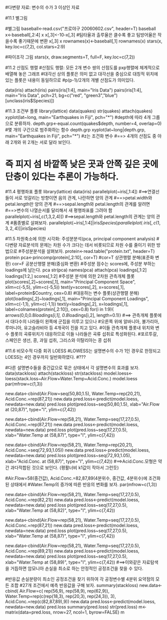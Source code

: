 #다변량 자료: 변수의 수가 3 이상인 자료

#11.1 별그림

#별그림
baseball<-read.csv("프로야구 20060602.csv", header=T)
baseball
x<-baseball[,2:4]
x
x[,3]<-10-x[,3] #팀타율과 출루율은 클수록 좋고 팀방어율은 작을수록 좋기때문에 변환
x[,3]
x
rownames(x)<-baseball[,1]
rownames(x)
stars(x, key.loc=c(7,2), col.stars=2:9)

#파이조각 그림
stars(x, draw.segments=T, full=F, key.loc=c(7,2))


#11.2 산점도 행렬
#산점도 행렬: 모든 2개 변수 쌍의 산점도를 pxp행렬에 체계적으로 배열해 놓은 그래프
#대각선 상의 플롯은 의미 없고 대각선을 중심으로 대칭적 위치에 있는 플롯은 내용이 동일하므로
#p(p-1)/2개의 개별 산점도가 의미있다.

data(iris)
attach(iris)
pairs(iris[1:4], main="Iris Data")
pairs(iris[1:4], main="Iris Data", pch=21, bg=c("red", "green3","blue")[unclass(iris$Species)])

#11.3 조건부 플롯
library(lattice)
data(quakes)
str(quakes)
attach(quakes)
xyplot(lat~long, main="Earthquakes in Fiji", pch="*")
#depth에 따라 4개 그룹으로 분류하자.
depth.grp<-equal.count(quakes$depth, number=4, overlap=0) #몇 개의 구간으로 범주화하는 함수
depth.grp
xyplot(lat~long|depth.grp, main="Earthquakes in Fiji", pch="*") #z는 조건화 변수
#==> 4개의 산점도 중 아래 2개와 위 2개는 서로 달라 보인다.
# 즉 피지 섬 바깥쪽 낮은 곳과 안쪽 깊은 곳에 단층이 있다는 추론이 가능하다.

#11.4 평행좌표 플롯
library(lattice)
data(iris)
parallelplot(~iris[,1:4])
#==>연결선들이 서로 엇갈리는 방향이면 음의 관계, 나란하면 양의 관계
#==>petal.width와 petal.length만 양의 관계
#==>sepal.length와 petal.length의 관계를 알려면 
#==>변수의 나열순서를 달리해서 새 평행좌표를 그려야 함
parallelplot(~iris[,c(1,3,2,4)])
#==>sepal.length와 petal.length의 관계는 양의 관계
#품종별로 살펴보자.
parallelplot(~iris[,1:4]|iris$Species)
parallelplot(~iris[,c(1,3,2,4)]|iris$Species)

#11.5 차원축소에 의한 시각화: 주성분분석(pca, principal component analysis)
#다변량 자료분석의 문제는 차원 수가 크다는 데서 비롯되므로 차원 수를 줄이기 위한 방법으로
#주성분분석을 살펴보자.
protein<-read.table("protein.txt", header=T)
protein
pca<-princomp(protein[,2:10], cor=T)
#cor=T 상관행렬 분해(표준화 변환) cor=F 공분산행렬 분해(중심화 변환)
#주성분 점수는 scores에, 주성분 부하는 loadings에 남는다.
pca
str(pca)
names(pca)
attach(pca)
loadings[,1:2]
loadings[1:2,]
scores[,1:2]
#주성분 분석에 의한 2차원 관측개체 플롯
plot(scores[,2]~scores[,1], main="Principal Component Space", xlim=c(-5,5), ylim=c(-5,5))
text(y=scores[,2], x=scores[,1], label=protein$Country, cex=0.8)
#대응하는 변수 플롯(상관행렬 분해)
plot(loadings[,2]~loadings[,1], main="Principal Component Loadings", xlim=c(-1,1), ylim=c(-1,1))
text(y=loadings[,2], x=loadings[,1], label=colnames(protein[,2:10]), cex=0.8)
for(i in 1:9){ arrows(0,0,0.8*loadings[i,1], 0.8*loadings[i,2], length=0.1)}
#==> 관측개체 플롯에서 대다수의 나라들이 왼쪽에 군집을 이루고 있으나 
#오른쪽 위에 알바니아, 불가리아, 루마니아, 유고슬라비아 등 4개국이 진을 치고 있다.
#이들 관측개체 플롯내 위치와 변수 플롯의 곡류위치가 대응하므로 이들 나라들은 곡류 섭취로 특성화된다.
#포르투갈, 스페인은 생선, 콩, 과일 섭취, 그리스와 이탈리아는 콩 섭취

#11.6 비모수적 다중 회귀 LOESS
#LOWESS는 설명변수의 수가 1인 경우로 한정되고 LOESS는 4인 경우까지 일반화하였다.
#???

#다른 설명변수들을 중간값으로 묶은 상태에서 각 설명변수의 효과를 보자.
data(stackloss)
attach(stackloss)
str(stackloss)
model.loess<-loess(stack.loss~Air.Flow+Water.Temp+Acid.Conc.)
model.loess
par(mfrow=c(1,3))

new.data<-cbind(Air.Flow=seq(50,80,1.5), Water.Temp=rep(20,21), Acid.Conc.=rep(87,21))
new.data
pred.loss<-predict(model.loess, newdata=new.data)
pred.loss
plot(pred.loss~seq(50,80,1.5), xlab="Air.Flow at (20,87)", type="l", ylim=c(7,42))

new.data<-cbind(Air.Flow=rep(58,21), Water.Temp=seq(17,27,0.5), Acid.Conc.=rep(87,21))
new.data
pred.loss<-predict(model.loess, newdata=new.data)
pred.loss
plot(pred.loss~seq(17,27,0.5), xlab="Water.Temp at (58,87)", type="l", ylim=c(7,42))

new.data<-cbind(Air.Flow=rep(58,21), Water.Temp=rep(20,21), Acid.Conc.=seq(72,93,1.05))
new.data
pred.loss<-predict(model.loess, newdata=new.data)
pred.loss
plot(pred.loss~seq(72,93,1.05), xlab="Acid.Conc. at (58,87)", type="l", ylim=c(7,42))
#==>Acid.Conc.모형은 약간 과다적합된 것으로 보인다. (평활너비 k1값이 작아서 그런듯)

#Air.Flow=58(중간값), Acid.Conc.=82,87,89(4분위수, 중간값, 4분위수)에 조건화된 상태에서
#Water.Temp의 증가에 따른 반응의 변화를 보자.
par(mfrow=c(1,3))

new.data<-cbind(Air.Flow=rep(58,21), Water.Temp=seq(17,27,0.5), Acid.Conc.=rep(82,21))
new.data
pred.loss<-predict(model.loess, newdata=new.data)
pred.loss
plot(pred.loss~seq(17,27,0.5), xlab="Water.Temp at (58,82)", type="l", ylim=c(7,42))

new.data<-cbind(Air.Flow=rep(58,21), Water.Temp=seq(17,27,0.5), Acid.Conc.=rep(87,21))
new.data
pred.loss<-predict(model.loess, newdata=new.data)
pred.loss
plot(pred.loss~seq(17,27,0.5), xlab="Water.Temp at (58,87)", type="l", ylim=c(7,42))

new.data<-cbind(Air.Flow=rep(58,21), Water.Temp=seq(17,27,0.5), Acid.Conc.=rep(89,21))
new.data
pred.loss<-predict(model.loess, newdata=new.data)
pred.loss
plot(pred.loss~seq(17,27,0.5), xlab="Water.Temp at (58,89)", type="l", ylim=c(7,42))
#==>이와같은 자료탐색을 거듭하면 암모니아 손실을 최소로 하는 안정적인 공정조건을 찾을 수 있다.

#반응값 손실분량이 최소인 공정조건을 찾기 위하여 각 공정변수별 4분위 요약점의 모든 조합
#27개 조건에서 예측 반응값을 구해 보자.
summary(stackloss)
new.data<- cbind( Air.Flow=c( rep(56,9), rep(58,9), rep(62,9)), 
                  Water.Temp=rep(c(rep(18,3), rep(20,3), rep(24,3)), 3),
                  Acid.Conc.=rep(c(82,87,89),9))
new.data
pred.loss<-predict(model.loess, newdata=new.data)
pred.loss
summary(pred.loss)
str(pred.loss)
m<-matrix(data=pred.loss, nrow=27, ncol=1, byrow=FALSE)
m
